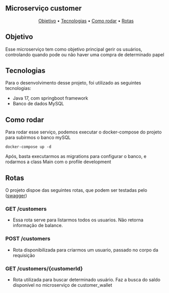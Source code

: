 <h2>Microserviço customer</h2>

<p align="center">
 <a href="#Objetivo">Objetivo</a> •
 <a href="#Tecnologias">Tecnologias</a> •
 <a href="#Como rodar">Como rodar</a> •
 <a href="#Rotas">Rotas</a> 
</p>

## Objetivo
Esse microserviço tem como objetivo principal gerir os usuários, controlando quando pode ou não haver uma compra de determinado papel

## Tecnologias
Para o desenvolvimento desse projeto, foi utilizado as seguintes tecnologias:
 - Java 17, com springboot framework
 - Banco de dados MySQL

## Como rodar
Para rodar esse serviço, podemos executar o docker-compose do projeto para subirmos o banco mySQL
```
docker-compose up -d
```
Após, basta executarmos as migrations para configurar o banco, e rodarmos a class Main com o profile development

## Rotas
O projeto dispoe das seguintes rotas, que podem ser testadas pelo ([swagger](http://localhost:8080/api/swagger-ui/index.html))

### GET /customers
- Essa rota serve para listarmos todos os usuarios. Não retorna informação de balance.

### POST /customers
- Rota disponibilizada para criarmos um usuario, passado no corpo da requisição

### GET /customers/{customerId}
- Rota utilizada para buscar determinado usuário. Faz a busca do saldo disponível no microserviço de customer_wallet
